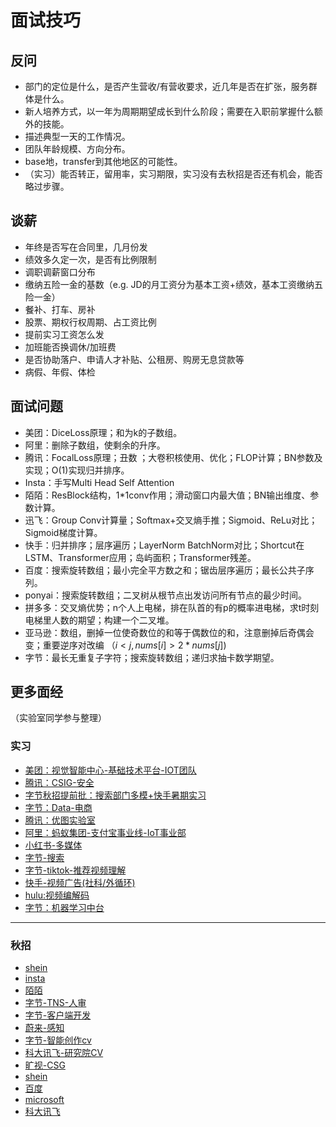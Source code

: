 # 面试技巧

## 反问

- 部门的定位是什么，是否产生营收/有营收要求，近几年是否在扩张，服务群体是什么。
- 新人培养方式，以一年为周期期望成长到什么阶段；需要在入职前掌握什么额外的技能。
- 描述典型一天的工作情况。
- 团队年龄规模、方向分布。
- base地，transfer到其他地区的可能性。
- （实习）能否转正，留用率，实习期限，实习没有去秋招是否还有机会，能否略过步骤。

## 谈薪
- 年终是否写在合同里，几月份发
- 绩效多久定一次，是否有比例限制
- 调职调薪窗口分布
- 缴纳五险一金的基数（e.g. JD的月工资分为基本工资+绩效，基本工资缴纳五险一金）
- 餐补、打车、房补
- 股票、期权行权周期、占工资比例
- 提前实习工资怎么发
- 加班能否换调休/加班费
- 是否协助落户、申请人才补贴、公租房、购房无息贷款等
- 病假、年假、体检

## 面试问题
- 美团：DiceLoss原理；和为k的子数组。
- 阿里：删除子数组，使剩余的升序。
- 腾讯：FocalLoss原理；丑数 ；大卷积核使用、优化；FLOP计算；BN参数及实现；O(1)实现归并排序。
- Insta：手写Multi Head Self Attention
- 陌陌：ResBlock结构，1*1conv作用；滑动窗口内最大值；BN输出维度、参数计算。
- 迅飞：Group Conv计算量；Softmax+交叉熵手推；Sigmoid、ReLu对比；Sigmoid梯度计算。
- 快手：归并排序；层序遍历；LayerNorm BatchNorm对比；Shortcut在LSTM、Transformer应用；岛屿面积；Transformer残差。
- 百度：搜索旋转数组；最小完全平方数之和；锯齿层序遍历；最长公共子序列。
- ponyai：搜索旋转数组；二叉树从根节点出发访问所有节点的最少时间。
- 拼多多：交叉熵优势；n个人上电梯，排在队首的有p的概率进电梯，求t时刻电梯里人数的期望；构建一个二叉堆。
- 亚马逊：数组，删掉一位使奇数位的和等于偶数位的和，注意删掉后奇偶会变；重要逆序对改编 $（i<j, nums[i] > 2* nums[j])$
- 字节：最长无重复子字符；搜索旋转数组；递归求抽卡数学期望。

## 更多面经
（实验室同学参与整理）
### 实习
- [美团：视觉智能中心-基础技术平台-IOT团队](exp/meituan.md)
- [腾讯：CSIG-安全](exp/tencent.md)
- [字节秋招提前批：搜索部门多模+快手暑期实习](exp/bytedance_zfm.md)
- [字节：Data-电商](exp/bytedance_cxr.md)
- [腾讯：优图实验室](exp/tencent_cxr.md)
- [阿里：蚂蚁集团-支付宝事业线-IoT事业部](exp/ant_cxr.md)
- [小红书-多媒体](exp/xhs_tkb.md)
- [字节-搜索](exp/bytedance_tkb.md)
- [字节-tiktok-推荐视频理解](exp/bytedance_tiktok_tkb.md)
- [快手-视频广告(社科/外循环)](exp/ks_tkb.md)
- [hulu:视频编解码](exp/hulu_wy.MD)
- [字节：机器学习中台](exp/bytedance_wy.md)
-------------------------------------
### 秋招
- [shein](exp/shein.md)
- [insta](exp/insta.md)
- [陌陌](exp/momo.md)
- [字节-TNS-人审](exp/bytedance_tns.md)
- [字节-客户端开发](exp/bytedance_wy_dev.md)
- [蔚来-感知](exp/nio_tkb.md)
- [字节-智能创作cv](exp/bytedance_tkb_zncz.md)
- [科大讯飞-研究院CV](exp/iflytek.md)
- [旷视-CSG](exp/megvii_cxr.md)
- [shein](exp/shein_cxr.md)
- [百度](exp/baidu_cxr.md)
- [microsoft](exp/microsoft.md)
- [科大讯飞](exp/iflytek.md)

